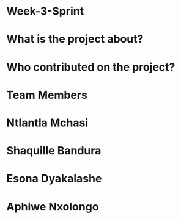 # Week-3-Sprint
# What is the project about?
# Who contributed on the project?

# Team Members

# Ntlantla Mchasi
# Shaquille Bandura
# Esona Dyakalashe
# Aphiwe Nxolongo

